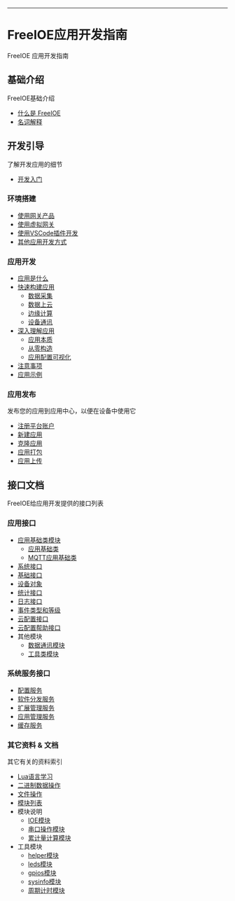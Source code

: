 
---

# FreeIOE应用开发指南

FreeIOE 应用开发指南

## 基础介绍

FreeIOE基础介绍

* [什么是 FreeIOE](intro/freeioe.md)
* [名词解释](intro/glossary.md)

## 开发引导

了解开发应用的细节

* [开发入门](guide/intro.md)

### 环境搭建

* [使用网关产品](guide/dev_setup/gateway.md)
* [使用虚拟网关](guide/dev_setup/gateway_vbox.md)
* [使用VSCode插件开发](guide/dev_setup/vscode.md)
* [其他应用开发方式](guide/dev_setup/other.md)

### 应用开发

* [应用是什么](guide/app_dev/app_intro.md)
* [快速构建应用](guide/app_dev/easy/README.md)
  * [数据采集](guide/app_dev/easy/data_collection.md)
  * [数据上云](guide/app_dev/easy/mqtt_cloud.md)
  * [边缘计算](guide/app_dev/easy/calc.md)
  * [设备通讯](guide/app_dev/easy/dev_connection.md)
* [深入理解应用](guide/app_dev/advance/README.md)
  * [应用本质](guide/app_dev/advance/app_module.md)
  * [从零构造](guide/app_dev/advance/from_zero.md)
  * [应用配置可视化](guide/app_dev/advance/conf_visual.md)
* [注意事项](guide/app_dev/tips.md)
* [应用示例](guide/app_dev/examples.md)

### 应用发布

发布您的应用到应用中心，以便在设备中使用它

* [注册平台账户](app_center/reg.md)
* [新建应用](app_center/new.md)
* [克隆应用](app_center/fork.md)
* [应用打包](app_center/pack.md)
* [应用上传](app_center/upload.md)

## 接口文档

FreeIOE给应用开发提供的接口列表

### 应用接口

* [应用基础类模块](reference/app/base/README.md)
  * [应用基础类](reference/app/base/init.md)
  * [MQTT应用基础类](reference/app/base/mqtt.md)
* [系统接口](reference/app/sys.md)
* [基础接口](reference/app/api.md)
* [设备对象](reference/app/device.md)
* [统计接口](reference/app/stat.md)
* [日志接口](reference/app/logger.md)
* [事件类型和等级](reference/app/event.md)
* [云配置接口](reference/app/conf_api.md)
* [云配置帮助接口](reference/app/conf_helper.md)
* 其他模块
  * [数据通讯模块](reference/app/port/README.md)
  * [工具类模块](reference/app/utils/README.md)

### 系统服务接口

* [配置服务](reference/services/cfg.md)
* [软件分发服务](reference/services/upgrader.md)
* [扩展管理服务](reference/services/ioe_ext.md)
* [应用管理服务](reference/services/appmgr.md)
* [缓存服务](reference/services/buffer.md)

### 其它资料 & 文档

其它有关的资料索引

* [Lua语言学习](reference/other/learning_lua.md)
* [二进制数据操作](reference/other/binary.md)
* [文件操作](reference/other/file.md)
* [模块列表](reference/other/modules.md)
* 模块说明
  * [IOE模块](reference/other/ioe.md)
  * [串口操作模块](reference/other/serialdriver.md)
  * [累计量计算模块](reference/other/summation.md)
* 工具模块
  * [helper模块](reference/other/utils/helper.md)
  * [leds模块](reference/other/utils/leds.md)
  * [gpios模块](reference/other/utils/gpios.md)
  * [sysinfo模块](reference/other/utils/sysinfo.md)
  * [周期计时模块](reference/other/utils/timer.md)
